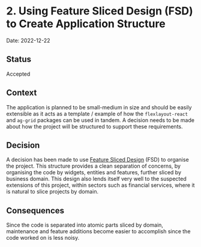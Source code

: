 # 2. Using Feature Sliced Design (FSD) to Create Application Structure

Date: 2022-12-22

## Status

Accepted

## Context

The application is planned to be small-medium in size and should be easily extensible as it acts as a template / example of how the `flexlayout-react` and `ag-grid` packages can be used in tandem. A decision needs to be made about how the project will be structured to support these requirements.

## Decision

A decision has been made to use [Feature Sliced Design](https://feature-sliced.design/) (FSD) to organise the project. This structure provides a clean separation of concerns, by organising the code by widgets, entities and features, further sliced by business domain. This design also lends itself very well to the suspected extensions of this project, within sectors such as financial services, where it is natural to slice projects by domain.

## Consequences

Since the code is separated into atomic parts sliced by domain, maintenance and feature additions become easier to accomplish since the code worked on is less noisy.